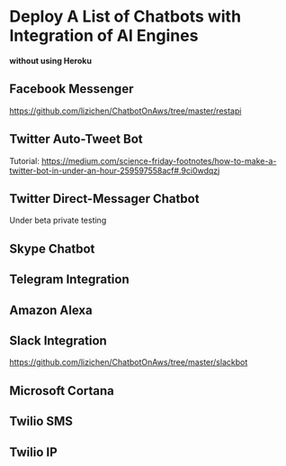 # Deploy A List of Chatbots with Integration of AI Engines
**without using Heroku**  

## Facebook Messenger
https://github.com/lizichen/ChatbotOnAws/tree/master/restapi

## Twitter Auto-Tweet Bot 
Tutorial: https://medium.com/science-friday-footnotes/how-to-make-a-twitter-bot-in-under-an-hour-259597558acf#.9ci0wdqzj 

## Twitter Direct-Messager Chatbot
Under beta private testing

## Skype Chatbot

## Telegram Integration

## Amazon Alexa

## Slack Integration
https://github.com/lizichen/ChatbotOnAws/tree/master/slackbot

## Microsoft Cortana

## Twilio SMS

## Twilio IP
